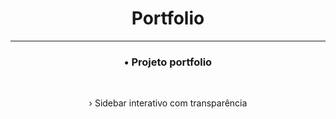 <h1 align="center">Portfolio</h1>

<hr>

<h3 align="center">&bull; Projeto portfolio</h3>
<br>
<p align="center">&rsaquo; Sidebar interativo com transparência</p>
